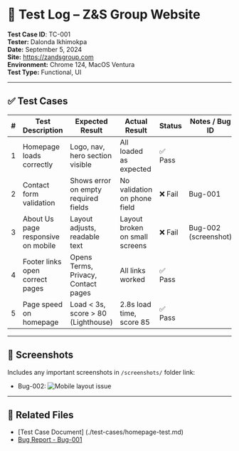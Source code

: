 # 🧪 Test Log – Z&S Group Website

**Test Case ID**: TC-001  
**Tester:** Dalonda Ikhimokpa  
**Date:** September 5, 2024  
**Site:** https://zandsgroup.com  
**Environment:** Chrome 124, MacOS Ventura  
**Test Type:** Functional, UI

---

## ✅ Test Cases

| # | Test Description                     | Expected Result                      | Actual Result                        | Status | Notes / Bug ID         |
|---|--------------------------------------|--------------------------------------|--------------------------------------|--------|------------------------|
| 1 | Homepage loads correctly             | Logo, nav, hero section visible      | All loaded as expected               | ✅ Pass |                        |
| 2 | Contact form validation              | Shows error on empty required fields | No validation on phone field         | ❌ Fail | Bug-001                |
| 3 | About Us page responsive on mobile   | Layout adjusts, readable text        | Layout broken on small screens       | ❌ Fail | Bug-002 (screenshot)   |
| 4 | Footer links open correct pages      | Opens Terms, Privacy, Contact pages  | All links worked                     | ✅ Pass |                        |
| 5 | Page speed on homepage               | Load < 3s, score > 80 (Lighthouse)   | 2.8s load time, score 85             | ✅ Pass |                        |

---

## 📸 Screenshots

Includes any important screenshots in `/screenshots/` folder  link:

- Bug-002: ![Mobile layout issue](./screenshots/mobile-broken.png)

---

## 🔗 Related Files

- [Test Case Document] (./test-cases/homepage-test.md)
- [Bug Report - Bug-001](../bug-reports/bug-log.001.md)
